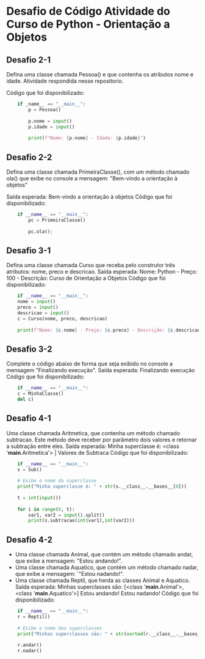 # Desafio de Código Atividade do Curso de Python - Orientação a Objetos

## Desafio 2-1
Defina uma classe chamada Pessoa() e que contenha os atributos nome e idade.
Atividade respondida nesse repositorio.

Código que foi disponibilizado:
~~~ python
    if _name__ == "__main__":
        p = Pessoa()
    
        p.nome = input()
        p.idade = input()
    
        print(f"Nome: {p.nome} - Idade: {p.idade}")
~~~


## Desafio 2-2

Defina uma classe chamada PrimeiraClasse(), com um método chamado ola() que exibe no console a mensagem:
"Bem-vindo a orientação à objetos"

Saída esperada: Bem-vindo a orientação à objetos
Código que foi disponibilizado:
~~~ python
    if __name__ == "__main__":
        pc = PrimeiraClasse()
    
        pc.ola();
~~~

## Desafio 3-1

Defina uma classe chamada Curso que receba pelo construtor três atributos: nome, preco e descricao.
Saída esperada: Nome: Python - Preço: 100 - Descrição: Curso de Orientação a Objetos
Código que foi disponibilizado:
~~~ python
    if __name__ == "__main__":
    nome = input()
    preco = input()
    descricao = input()
    c = Curso(nome, preco, descricao)
    
    print(f"Nome: {c.nome} - Preço: {c.preco} - Descrição: {c.descricao}")
~~~

## Desafio 3-2

Complete o código abaixo de forma que seja exibido no console a mensagem "Finalizando execução".
Saída esperada: Finalizando execução
Código que foi disponibilizado:
~~~ python
    if __name__ == "__main__":
    c = MinhaClasse()
    del c)
~~~

## Desafio 4-1

Uma classe chamada Aritmetica, que contenha um método chamado subtracao. Este método deve receber por parâmetro dois valores e retornar a subtração entre eles.
Saída esperada: Minha superclasse é: <class '__main__.Aritmetica'> | Valores de Subtraca
Código que foi disponibilizado:

~~~ python
    if __name__ == "__main__":
    s = Sub()
    
    # Exibe o nome da superclasse
    print("Minha superclasse é: " + str(s.__class__.__bases__[0]))	
    
    t = int(input())
    
    for i in range(0, t):
        var1, var2 = input().split()
        print(s.subtracao(int(var1),int(var2)))
~~~

## Desafio 4-2

* Uma classe chamada Animal, que contém um método chamado andar, que exibe a mensagem: "Estou andando!".
* Uma classe chamada Aquatico, que contém um método chamado nadar, que exibe a mensagem: `"Estou nadando!".
* Uma classe chamada Reptil, que herda as classes Animal e Aquatico.
Saída esperada: Minhas superclasses são: [<class '__main__.Animal'>, <class '__main__.Aquatico'>]
Estou andando!
Estou nadando!
Código que foi disponibilizado:

~~~ python
    if __name__ == "__main__":
    r = Reptil()
    
    # Exibe o nome das superclasses
    print("Minhas superclasses são: " + str(sorted(r.__class__.__bases__, key = lambda x: x.__name__)))	
    
    r.andar()
    r.nadar()
~~~
